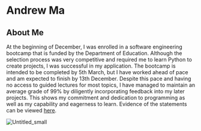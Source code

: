 # Andrew Ma

## About Me

At the beginning of December, I was enrolled in a software engineering bootcamp that is funded by the Department of Education. Although the selection process was very competitive and required me to learn Python to create projects, I was successful in my application. The bootcamp is intended to be completed by 5th March, but I have worked ahead of pace and am expected to finish by 13th December. Despite this pace and having no access to guided lectures for most topics, I have managed to maintain an average grade of 99% by diligently incorporating feedback into my later projects. This shows my commitment and dedication to programming as well as my capability and eagerness to learn. Evidence of the statements can be viewed [here](https://www.hyperiondev.com/portfolio/119179/).

![Untitled_small](https://user-images.githubusercontent.com/120063682/207927179-0ad1b065-42c8-43f7-b55d-6feaa413c5b5.png)
